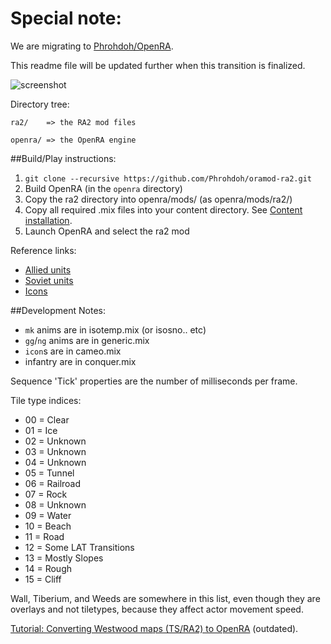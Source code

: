 # Special note:
We are migrating to [Phrohdoh/OpenRA](https://github.com/Phrohdoh/OpenRA/tree/ra2%23master).

This readme file will be updated further when this transition is finalized.


![screenshot](http://i.imgur.com/HxQWvXw.png)

Directory tree:

    ra2/    => the RA2 mod files

    openra/ => the OpenRA engine


##Build/Play instructions:

1. `git clone --recursive https://github.com/Phrohdoh/oramod-ra2.git`
2.  Build OpenRA (in the `openra` directory)
3.  Copy the ra2 directory into openra/mods/ (as openra/mods/ra2/)
4.  Copy all required .mix files into your content directory. See [Content installation](https://github.com/Phrohdoh/oramod-ra2/wiki/Content-installation).
5.  Launch OpenRA and select the ra2 mod

Reference links:
* [Allied units](http://cnc.wikia.com/wiki/Allied_Units_and_Structures_Summary#Great_World_War_III_.28Red_Alert_2.29)
* [Soviet units](http://cnc.wikia.com/wiki/Soviet_Units_and_Structures_Summary#Great_World_War_III_.28Red_Alert_2.29)
* [Icons](http://xhp.xwis.net/ra2_icons/)

##Development Notes:
* `mk` anims are in isotemp.mix (or isosno.. etc)
* `gg`/`ng` anims are in generic.mix
* `icon`s are in cameo.mix
* infantry are in conquer.mix

Sequence 'Tick' properties are the number of milliseconds per frame.

Tile type indices:
* 00 = Clear
* 01 = Ice
* 02 = Unknown
* 03 = Unknown
* 04 = Unknown
* 05 = Tunnel
* 06 = Railroad
* 07 = Rock
* 08 = Unknown
* 09 = Water
* 10 = Beach
* 11 = Road
* 12 = Some LAT Transitions
* 13 = Mostly Slopes
* 14 = Rough
* 15 = Cliff

Wall, Tiberium, and Weeds are somewhere in this list,
  even though they are overlays and not tiletypes,
  because they affect actor movement speed.

[Tutorial: Converting Westwood maps (TS/RA2) to OpenRA](https://gist.github.com/Phrohdoh/ab2524fe46b05b029d4b) (outdated).
